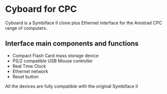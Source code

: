 # Cyboard for CPC
Cyboard is a Symbiface II clone plus Ethernet interface for the Amstrad CPC range of computers.
## Interface main components and functions
- Compact Flash Card mass storage device
- PS/2 compatible USB Mouse controller
- Real Time Clock
- Ethernet network
- Reset button

All the devices are fully compatible with the original Symbiface II
